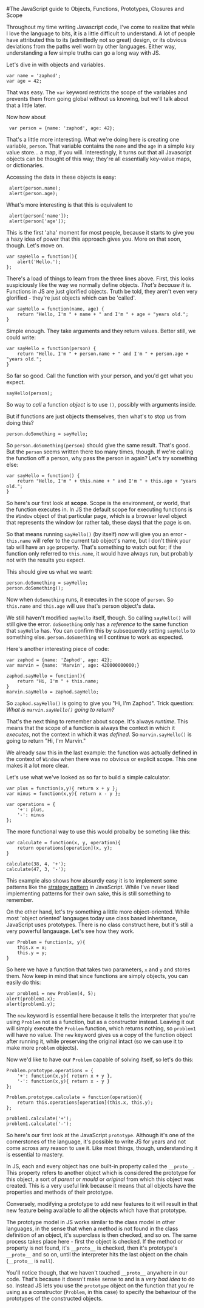 <!--
~~~
title: "The Javascript Guide to Objects, Functions, Closures and Scope"
slug: /javascript-guide-to-objects-functions-prototpyes-closures-scope
date: 2011-12-06
publish: no
tags: [javascript]
~~~
-->

#The JavaScript guide to Objects, Functions, Prototypes, Closures and Scope

Throughout my time writing Javascript code, I've come to realize that while I love the language to bits, it is a little difficult to understand. A lot of people have attributed this to its  (admittedly not so great) design, or its obvious deviations from the paths well worn by other languages. Either way, understanding a few simple truths can go a long way with JS. 

Let's dive in with objects and variables. 

    var name = 'zaphod';
    var age = 42;

That was easy. The `var` keyword restricts the scope of the variables and prevents them from going global without us knowing, but we'll talk about that a little later. 

Now how about

	 var person = {name: 'zaphod', age: 42};

That's a little more interesting. What we're doing here is creating one variable, `person`. That variable contains the `name` and the `age` in a simple key value store… a map, if you will. Interestingly, it turns out that all Javascript objects can be thought of this way; they're all essentially key-value maps, or dictionaries. 

Accessing the data in these objects is easy:

	 alert(person.name);
	 alert(person.age);

What's more interesting is that this is equivalent to 

	 alert(person['name']);
	 alert(person['age']);

This is the first 'aha' moment for most people, because it starts to give you a hazy idea of power that this approach gives you. More on that soon, though. Let's move on. 

    var sayHello = function(){
        alert('Hello.');    
    };

There's a load of things to learn from the three lines above. First, this looks suspiciously like the way we normally define objects. *That's because it is.* Functions in JS are just glorified objects. Truth be told, they aren't even very glorified - they're just objects which can be 'called'.

    var sayHello = function(name, age) {
        return "Hello, I'm " + name + " and I'm " + age + "years old.";
    }

Simple enough. They take arguments and they return values. Better still, we could write: 

    var sayHello = function(person) {
        return "Hello, I'm " + person.name + " and I'm " + person.age + "years old.";
    }

So far so good. Call the function with your person, and you'd get what you expect. 

    sayHello(person);

So way to *call* a function *object* is to use `()`, possibly with arguments inside. 

But if functions are just objects themselves, then what's to stop us from doing this?

    person.doSomething = sayHello;

So `person.doSomething(person)` should give the same result. That's good. But the `person` seems written there too many times, though. If we're calling the function off a person, why pass the person in again? Let's try something else:

    var sayHello = function() {
        return "Hello, I'm " + this.name + " and I'm " + this.age + "years old.";
    }

So here's our first look at **scope**. Scope is the environment, or world, that the function executes in. In JS the default scope for executing functions is the `Window` object of that particular page, which is a browser level object that represents the window (or rather tab, these days) that the page is on. 

So that means running `sayHello()` (by itself) now will give you an error - `this.name` will refer to the current tab object's name, but I don't think your tab will have an `age` property. That's something to watch out for; if the function only referred to `this.name`, it would have always run, but probably not with the results you expect. 

This should give us what we want:
    
    person.doSomething = sayHello;
    person.doSomething();

Now when `doSomething` runs, it executes in the scope of `person`. So `this.name` and `this.age` will use that's person object's data. 

We still haven't modified `sayHello` itself, though. So calling `sayHello()` will still give the error. `doSomething` only has a *reference* to the same function that `sayHello` has. You can confirm this by subsequently setting `sayHello` to something else. `person.doSomething` will continue to work as expected. 

Here's another interesting piece of code:

    var zaphod = {name: 'Zaphod', age: 42};
    var marvin = {name: 'Marvin', age: 420000000000;}

    zaphod.sayHello = function(){
        return "Hi, I'm " + this.name;
    }
    marvin.sayHello = zaphod.sayHello;

So `zaphod.sayHello()` is going to give you "Hi, I'm Zaphod". Trick question: *What is `marvin.sayHello()` going to return?* 

That's the next thing to remember about scope. It's always *runtime*. This means that the scope of a function is always the context in which it *executes*, not the context in which it was *defined*. So `marvin.sayHello()` is going to return "Hi, I'm Marvin."

We already saw this in the last example: the function was actually defined in the context of `Window` when there was no obvious or explicit scope. This one makes it a lot more clear. 

Let's use what we've looked as so far to build a simple calculator. 

    var plus = function(x,y){ return x + y };
    var minus = function(x,y){ return x - y };

    var operations = {
        '+': plus,
        '-': minus
    };

The more functional way to use this would probalby be someting like this:

    var calculate = function(x, y, operation){
        return operations[operation](x, y);
    }
    
    calculate(38, 4, '+');
    calculate(47, 3, '-');
    
This example also shows how absurdly easy it is to implement some patterns like the [strategy pattern](http://en.wikipedia.org/wiki/Strategy_pattern) in JavaScript. While I've never liked implementing patterns for their own sake, this is still something to remember. 

On the other hand, let's try something a little more object-oriented. While most 'object oriented' langauges today use class based inheritance, JavaScript uses prototypes. There is no class construct here, but it's still a very powerful langauage. Let's see how they work.

    var Problem = function(x, y){
        this.x = x;
        this.y = y;        
    }
    
So here we have a function that takes two parameters, `x` and `y` and stores them. Now keep in mind that since functions are simply objects, you can easily do this:

    var problem1 = new Problem(4, 5);
    alert(problem1.x);
    alert(problem1.y);

The `new` keyword is essential here because it tells the interpreter that you're using `Problem` not as a function, but as a constructor instead. Leaving it out will simply execute the `Problem` function, which returns nothing, so `problem1` will have no value. The `new` keyword gives us a copy of the function object after running it, while preserving the original intact (so we can use it to make more `problem` objects).
    
Now we'd like to have our `Problem` capable of solving itself, so let's do this:

    Problem.prototype.operations = {
        '+': function(x,y){ return x + y },
        '-': function(x,y){ return x - y }
    };
    
    Problem.prototype.calculate = function(operation){
        return this.operations[operation](this.x, this.y);
    };
    
    problem1.calculate('+');
    problem1.calculate('-');
    
So here's our first look at the JavaScript `prototype`. Although it's one of the cornerstones of the language, it's possible to write JS for years and not come across any reason to use it. Like most things, though, understanding it is essential to mastery. 

In JS, each and every object has one built-in property called the `__proto__`. This property refers to another object which is considered the prototype for this object, a sort of *parent* or *mould* or *original* from which this object was created. This is a very useful link because it means that all objects have the properties and methods of their prototype. 

Conversely, modifying a prototype to add new features to it will result in that new feature being available to all the objects which have that prototype. 

The prototype model in JS works similar to the class model in other languages, in the sense that when a method is not found in the class definition of an object, it's superclass is then checked, and so on. The same process takes place here - first the object is checked. If the method or property is not found, it's `__proto__` is checked, then it's prototype's `__proto__` and so on, until the interpreter hits the last object on the chain (`__proto__` is `null`).

You'll notice though, that we haven't touched `__proto__` anywhere in our code. That's because it doesn't make sense to and is a *very bad idea* to do so. Instead JS lets you use the `prototype` object on the function that you're using as a constructor (`Problem`, in this case) to specify the behaviour of the prototypes of the constructed objects.
    
 































